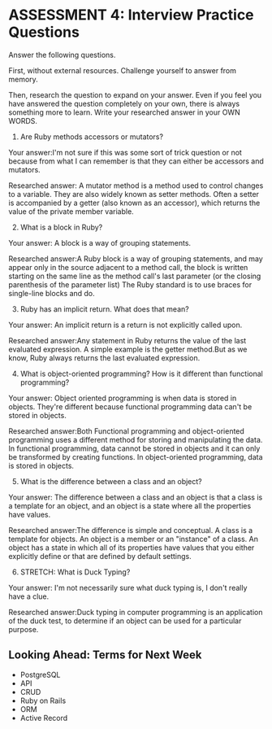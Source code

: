 # ASSESSMENT 4: Interview Practice Questions
Answer the following questions.

First, without external resources. Challenge yourself to answer from memory.

Then, research the question to expand on your answer. Even if you feel you have answered the question completely on your own, there is always something more to learn. Write your researched answer in your OWN WORDS.  

1. Are Ruby methods accessors or mutators?

  Your answer:I'm not sure if this was some sort of trick question or not because from what I can remember is that they can either be accessors and mutators.

  Researched answer: A mutator method is a method used to control changes to a variable. They are also widely known as setter methods. Often a setter is accompanied by a getter (also known as an accessor), which returns the value of the private member variable.



2. What is a block in Ruby?

  Your answer: A block is a way of grouping statements.

  Researched answer:A Ruby block is a way of grouping statements, and may appear only in the source adjacent to a method call, the block is written starting on the same line as the method call's last parameter (or the closing parenthesis of the parameter list) The Ruby standard is to use braces for single-line blocks and do.



3. Ruby has an implicit return. What does that mean?

  Your answer: An implicit return is a return is not explicitly called upon.

  Researched answer:Any statement in Ruby returns the value of the last evaluated expression. A simple example is the getter method.But as we know, Ruby always returns the last evaluated expression.



4. What is object-oriented programming? How is it different than functional programming?

  Your answer: Object oriented programming is when data is stored in objects. They're different because functional programming data can't be stored in objects.

  Researched answer:Both Functional programming and object-oriented programming uses a different method for storing and manipulating the data. In functional programming, data cannot be stored in objects and it can only be transformed by creating functions. In object-oriented programming, data is stored in objects.



5. What is the difference between a class and an object?

  Your answer: The difference between a class and an object is that a class is a template for an object, and an object is a state where all the properties have values.

  Researched answer:The difference is simple and conceptual. A class is a template for objects. An object is a member or an "instance" of a class. An object has a state in which all of its properties have values that you either explicitly define or that are defined by default settings.



6. STRETCH: What is Duck Typing?

  Your answer: I'm not necessarily sure what duck typing is, I don't really have a clue.

  Researched answer:Duck typing in computer programming is an application of the duck test, to determine if an object can be used for a particular purpose.



## Looking Ahead: Terms for Next Week
- PostgreSQL
- API
- CRUD
- Ruby on Rails
- ORM
- Active Record

